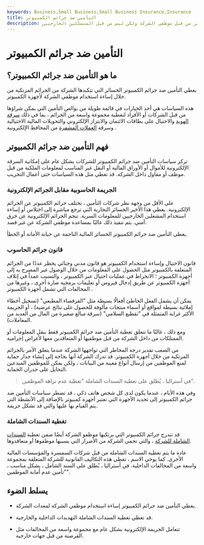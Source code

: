 ```yaml
---
keywords: Business,Small Business,Small Business Insurance,Insurance
title: التأمين ضد جرائم الكمبيوتر
description: التأمين ضد جرائم الكمبيوتر هو بوليصة تغطي سرقة أو إساءة استخدام أجهزة الكمبيوتر من قبل موظفي الشركة ولكن ليس من قبل المتسللين الخارجيين.
---
```


# التأمين ضد جرائم الكمبيوتر
## ما هو التأمين ضد جرائم الكمبيوتر؟

يغطي التأمين ضد جرائم الكمبيوتر الخسائر التي تتكبدها الشركة من الجرائم المرتكبة من خلال إساءة استخدام موظفي الشركة لأجهزة الكمبيوتر.

هذه السياسات هي أحد الخيارات في قائمة طويلة من بوالص التأمين التي يمكن شراؤها من قبل الشركات أو الأفراد لتغطية مجموعة واسعة من الجرائم ، بما في ذلك [سرقة الهوية](/identitytheft) والاحتيال على بطاقات الائتمان والابتزاز الإلكتروني والتحويلات المالية الاحتيالية وسرقة [العملات المشفرة](/cryptocurrency) من المحافظ الإلكترونية .

## فهم التأمين ضد جرائم الكمبيوتر

تركز سياسات التأمين ضد جرائم الكمبيوتر للشركات بشكل عام على إمكانية السرقة الإلكترونية للأموال أو الأوراق المالية أو النقل غير المناسب لمعلومات الملكية من قبل موظف أو مقاول داخل الشركة. قد تغطي مثل هذه السياسات حتى أعمال التخريب.

### الجريمة الحاسوبية مقابل الجرائم الإلكترونية

على الأقل من وجهة نظر شركات التأمين ، تختلف جرائم الكمبيوتر عن الجرائم الإلكترونية. يغطي هذا الأخير الخسائر التجارية التي ترجع مباشرة إلى اختلاس أو إساءة استخدام المشغلين الخارجيين للمعلومات السرية. تنجم الجرائم الإلكترونية عن خرق أمني. يتم تنفيذ ذلك غالبًا بمساعدة موظفي الشركة عن غير قصد.

يغطي التأمين ضد جرائم الكمبيوتر الخسائر المالية الناجمة عن خيانة الأمانة أو الخطأ.

### قانون جرائم الحاسوب

قانون الاحتيال وإساءة استخدام الكمبيوتر هو قانون مدني وجنائي يحظر عددًا من الجرائم المتعلقة بالكمبيوتر مثل الحصول على المعلومات من خلال الوصول غير المصرح به إلى أجهزة الكمبيوتر ؛ الانخراط في عمليات احتيال عبر الكمبيوتر ، والتسبب عمداً في إتلاف أجهزة الكمبيوتر عن طريق إدخال فيروس أو تعليمات برمجية ضارة أخرى ، وغيرها من المخالفات التي تشمل أجهزة الكمبيوتر .

يمكن أن يشمل الفعل الخاطئ أفعالًا بسيطة مثل "القرفصاء المطبعي" (تسجيل أخطاء إملائية بسيطة لمواقع أو أسماء منتجات مألوفة للحصول على نتائج عرضية) ، أو الجريمة الأكثر غرابة المتمثلة في "تقطيع السلامي" (سرقة مبالغ صغيرة من المال من العديد من المعاملات).

ومع ذلك ، غالبًا ما تتعلق تغطية التأمين ضد جرائم الكمبيوتر فقط بنقل المعلومات أو الممتلكات من داخل الشركة من قبل موظفيها أو المتعاقدين معها لأغراض إجرامية.

من الصعب تقدير درجة المخاطر التي تواجهها الشركة عندما يتعلق الأمر بالجرائم المرتكبة من خلال أجهزة الكمبيوتر. قد تدرك الشركة أنها بحاجة إلى إنشاء جدار حماية لمنع الموظفين من إرسال أنواع معينة من البيانات ، ولكن يمكن للموظفين المبدعين التحايل على جدران الحماية.

> في أستراليا ، يُطلق على تغطية السندات الشاملة "تغطية عدم نزاهة الموظفين".

>

وفي هذه الأيام ، عندما يكون لدى كل شخص هاتف ذكي ، قد تضطر سياسات التأمين ضد جرائم الكمبيوتر إلى تحديد الأجهزة التي تعتبر أجهزة كمبيوتر بالإضافة إلى الأنشطة التي يتم القيام بها عليها والتي قد تشكل جريمة.

### تغطية السندات الشاملة

قد تندرج جرائم الكمبيوتر التي يرتكبها موظفو الشركة أيضًا ضمن تغطية [السندات الشاملة للشركة](/blanketbond) ، والتي تحمي الشركة من الأضرار التي يسببها موظفوها أو متعاقدوها.

عادة ما يتم تغطية السندات الشاملة من قبل شركات السمسرة والمؤسسات المالية الأخرى. كما يوحي الاسم ، تغطي هذه التكاليف القانونية للشركة المتعلقة بمجموعة واسعة من المخالفات الداخلية. في أستراليا ، يُطلق على السند الشامل ، بشكل مناسب ، "تأمين عدم أمانة الموظفين".

## يسلط الضوء

- يغطي التأمين ضد جرائم الكمبيوتر إساءة استخدام موظفي الشركة لمعدات الشركة.

- قد تغطي تغطية السندات الشاملة التهديدات الداخلية والخارجية.

- تتعامل الجريمة الإلكترونية بشكل عام مع مجموعة واسعة من المخالفات مثل القرصنة من قبل جهات خارجية.

